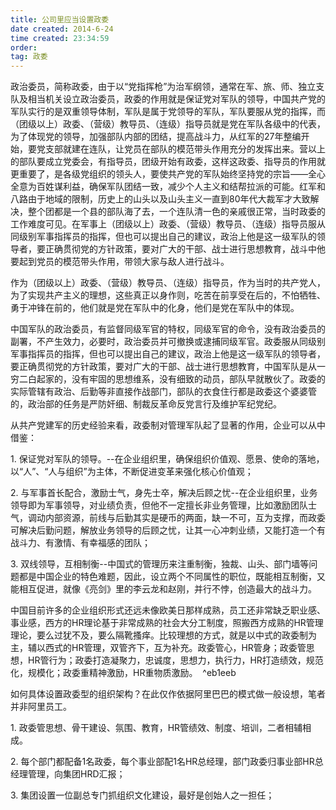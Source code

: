 ```yaml
---
title: 公司里应当设置政委 
date created: 2014-6-24
time created: 23:34:59
order: 
tag: 政委
---
```


政治委员，简称政委，由于以“党指挥枪”为治军纲领，通常在军、旅、师、独立支队及相当机关设立政治委员，政委的作用就是保证党对军队的领导，中国共产党的军队实行的是双重领导体制，军队是属于党领导的军队，军队要服从党的指挥，而（团级以上）政委、（营级）教导员、（连级）指导员就是党在军队各级中的代表，为了体现党的领导，加强部队内部的团结，提高战斗力，从红军的27年整编开始，要党支部就建在连队，让党员在部队的模范带头作用充分的发挥出来。营以上的部队要成立党委会，有指导员，团级开始有政委，这样这政委、指导员的作用就更重要了，是各级党组织的领头人，要使共产党的军队始终坚持党的宗旨——全心全意为百姓谋利益，确保军队团结一致，减少个人主义和结帮拉派的可能。红军和八路由于地域的限制，历史上的山头以及山头主义一直到80年代大裁军才大致解决，整个团都是一个县的部队海了去，一个连队清一色的亲戚很正常，当时政委的工作难度可见。在军事上（团级以上）政委、（营级）教导员、（连级）指导员服从同级别军事指挥员的指挥，但也可以提出自己的建议，政治上他是这一级军队的领导者，要正确贯彻党的方针政策，要对广大的干部、战士进行思想教育，战斗中他要起到党员的模范带头作用，带领大家与敌人进行战斗。
  
作为（团级以上）政委、（营级）教导员、（连级）指导员，作为当时的共产党人，为了实现共产主义的理想，这些真正以身作则，吃苦在前享受在后的，不怕牺牲、勇于冲锋在前的，他们就是党在军队中的化身，他们是党在军队中的体现。
  
中国军队的政治委员，有监督同级军官的特权，同级军官的命令，没有政治委员的副署，不产生效力，必要时，政治委员并可撤换或逮捕同级军官。政委服从同级别军事指挥员的指挥，但也可以提出自己的建议，政治上他是这一级军队的领导者，要正确贯彻党的方针政策，要对广大的干部、战士进行思想教育，中国军队是从一穷二白起家的，没有牢固的思想维系，没有细致的动员，部队早就散伙了。政委的实际管辖有政治、后勤等非直接作战部门，部队的衣食住行都是政委这个婆婆管的，政治部的任务是严防奸细、制裁反革命反党言行及维护军纪党纪。

从共产党建军的历史经验来看，政委制对管理军队起了显著的作用，企业可以从中借鉴： 

1. 保证党对军队的领导。--在企业组织里，确保组织价值观、愿景、使命的落地，以“人”、“人与组织”为主体，不断促进变革来强化核心价值观； 

2. 与军事首长配合，激励士气，身先士卒，解决后顾之忧--在企业组织里，业务领导即为军事领导，对业绩负责，但他不一定擅长非业务管理，比如激励团队士气，调动内部资源，前线与后勤其实是硬币的两面，缺一不可，互为支撑，而政委可解决后勤问题，解放业务领导的后顾之忧，让其一心冲刺业绩，又能打造一个有战斗力、有激情、有幸福感的团队； 

3. 双线领导，互相制衡--中国式的管理历来注重制衡，独裁、山头、部门墙等问题都是中国企业的特色难题，因此，设立两个不同属性的职位，既能相互制衡，又能相互促进，就像《亮剑》里的李云龙和赵刚，并行不悖，创造最大的战斗力。 

中国目前许多的企业组织形式还远未像欧美日那样成熟，员工还非常缺乏职业感、事业感，西方的HR理论基于非常成熟的社会大分工制度，照搬西方成熟的HR管理理论，要么过犹不及，要么隔靴搔痒。比较理想的方式，就是以中式的政委制为主，辅以西式的HR管理，双管齐下，互为补充。政委管心，HR管身；政委管思想，HR管行为；政委打造凝聚力，忠诚度，思想力，执行力，HR打造绩效，规范化，规模化；政委重精神激励，HR重物质激励。  ^eb1eeb

如何具体设置政委型的组织架构？在此仅作依据阿里巴巴的模式做一般设想，笔者并非阿里员工。

1. 政委管思想、骨干建设、氛围、教育，HR管绩效、制度、培训，二者相辅相成。

2. 每个部门都配备1名政委，每个事业部配1名HR总经理，部门政委归事业部HR总经理管理，向集团HRD汇报；

3. 集团设置一位副总专门抓组织文化建设，最好是创始人之一担任；
